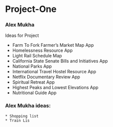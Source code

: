 # Project-One

### Alex Mukha
Ideas for Project

*	Farm To Fork Farmer’s Market Map App
*	Homelessness Resource App
*	Light Rail Schedule Map
*	California State Senate Bills and Initiatives App
*	National Parks App
*	International Travel Hostel Resource App
*	Netflix Documentary Review App
*	Spiritual Retreat App
*	Highest Peaks and Lowest Elevations App
*	Nutritional Guide App
### Alex Mukha ideas:
    * Shopping list
    * Train Lis
